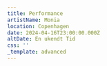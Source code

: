 ```yaml
---
title: Performance
artistName: Monia
location: Copenhagen
date: 2024-04-16T23:00:00.000Z
altDate: En ukendt Tid
css: ''
_template: advanced
---
```


